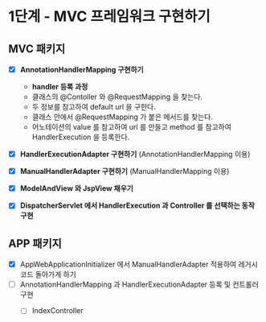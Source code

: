 # 1단계 - MVC 프레임워크 구현하기

## MVC 패키지

- [x] **AnnotationHandlerMapping 구현하기**
    - **handler 등록 과정**
    - 클래스의 @Contoller 와 @RequestMapping 을 찾는다.
    - 두 정보를 참고하여 default url 을 구한다.
    - 클래스 안에서 @RequestMapping 가 붙은 메서드를 찾는다.
    - 어노테이션의 value 를 참고하여 url 를 만들고 method 를 참고하여 HandlerExecution 을 등록한다.
- [x] **HandlerExecutionAdapter 구현하기** (AnnotationHandlerMapping 이용)
- [x] **ManualHandlerAdapter 구현하기** (ManualHandlerMapping 이용)
- [x] **ModelAndView 와 JspView 채우기**
- [x] **DispatcherServlet 에서 HandlerExecution 과 Controller 를 선택하는 동작 구현**


## APP 패키지
- [x] AppWebApplicationInitializer 에서 ManualHandlerAdapter 적용하여 레거시 코드 돌아가게 하기
- [ ] AnnotationHandlerMapping 과 HandlerExecutionAdapter 등록 및 컨트롤러 구현
  - [ ] IndexController

